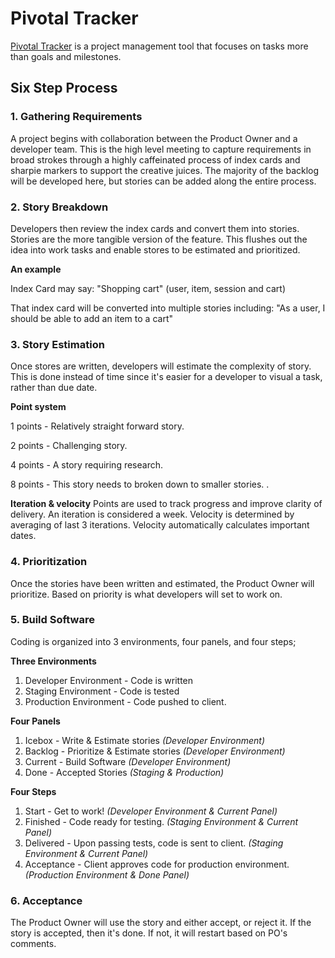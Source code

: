 # Pivotal Tracker

[Pivotal Tracker](https://www.pivotaltracker.com) is a project management tool that focuses on tasks more than goals and milestones.

## Six Step Process

### 1. Gathering Requirements 
A project begins with collaboration between the Product Owner and a developer team. This is the high level meeting to capture requirements in broad strokes through a highly caffeinated process of index cards and sharpie markers to support the creative juices. The majority of the backlog will be developed here, but stories can be added along the entire process. 

### 2. Story Breakdown
Developers then review the index cards and convert them into stories. Stories are the more tangible version of the feature. This flushes out the idea into work tasks and enable stores to be estimated and prioritized.

**An example**

Index Card may say: "Shopping cart" (user, item, session and cart)

That index card will be converted into multiple stories including: 
"As a user, I should be able to add an item to a cart"

### 3. Story Estimation
Once stores are written, developers will estimate the complexity of story. This is done instead of time since it's easier for a developer to visual a task, rather than due date.

**Point system**

1 points - Relatively straight forward story.

2 points - Challenging story.

4 points - A story requiring research.

8 points - This story needs to broken down to smaller stories. .

**Iteration & velocity**
Points are used to track progress and improve clarity of delivery. An iteration is considered a week.
Velocity is determined by averaging of last 3 iterations. Velocity automatically calculates important dates.

### 4. Prioritization
Once the stories have been written and estimated, the Product Owner will prioritize. 
Based on priority is what developers will set to work on.

### 5. Build Software
Coding is organized into 3 environments, four panels, and four steps;

**Three Environments**

1. Developer Environment - Code is written
2. Staging Environment - Code is tested
3. Production Environment - Code pushed to client.

**Four Panels**

1. Icebox - Write & Estimate stories *(Developer Environment)*
2. Backlog - Prioritize & Estimate stories *(Developer Environment)*
3. Current - Build Software *(Developer Environment)*
4. Done - Accepted Stories *(Staging & Production)*

**Four Steps**

1. Start - Get to work! *(Developer Environment & Current Panel)*
2. Finished - Code ready for testing. *(Staging Environment & Current Panel)*
3. Delivered - Upon passing tests, code is sent to client. *(Staging Environment & Current Panel)*
4. Acceptance - Client approves code for production environment. *(Production Environment & Done Panel)*


### 6. Acceptance
The Product Owner will use the story and either accept, or reject it. If the story is accepted, then it's done. If not, it will restart based on PO's comments.


